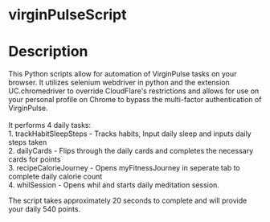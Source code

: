 # virginPulseScript

# Description
This Python scripts allow for automation of VirginPulse tasks on your browser. It utilizes selenium webdriver in python and the extension UC.chromedriver to override CloudFlare's restrictions and allows for use on your personal profile on Chrome to bypass the multi-factor authentication of VirginPulse. <br/><br/>
It performs 4 daily tasks: <br/>
                          1. trackHabitSleepSteps - Tracks habits, Input daily sleep and inputs daily steps taken <br/>
                          2. dailyCards - Flips through the daily cards and completes the necessary cards for points <br/>
                          3. recipeCalorieJourney - Opens myFitnessJourney in seperate tab to complete daily calorie count <br/>
                          4. whilSession - Opens whil and starts daily meditation session. <br/>
                          
The script takes approximately 20 seconds to complete and will provide your daily 540 points.

